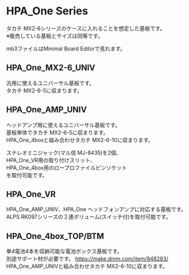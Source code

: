 # HPA_One Series
タカチ MX2-6シリーズのケースに入れることを想定した基板です。  
※販売している基板とサイズは同等です。  
  
mb3ファイルはMinimal Board Editorで見れます。  
  
## HPA_One_MX2-6_UNIV
汎用に使えるユニバーサル基板です。  
タカチ MX2-6-5に収まります。  
  
## HPA_One_AMP_UNIV
ヘッドアンプ用に使えるユニバーサル基板です。  
基板単体でタカチ MX2-6-5に収まります。  
HPA_One_4boxと組み合わせタカチ MX2-6-10に収まります。  
  
ステレオミニジャック(マル信 MJ-8435)を2個、  
HPA_One_VR用の取り付けスリット、  
HPA_One_4box用のロープロファイルピンソケット  
を取付可能です。  
  
## HPA_One_VR
HPA_One_AMP_UNIV、HPA_One ヘッドフォンアンプに対応する基板です。  
ALPS RK097シリーズの２連ボリューム(スイッチ付)を取付可能です。  
  
## HPA_One_4box_TOP/BTM
単4電池4本を収納可能な電池ボックス基板です。  
別途サポート材が必要です。 https://make.dmm.com/item/848283/  
HPA_One_AMP_UNIVと組み合わせタカチ MX2-6-10に収まります。  